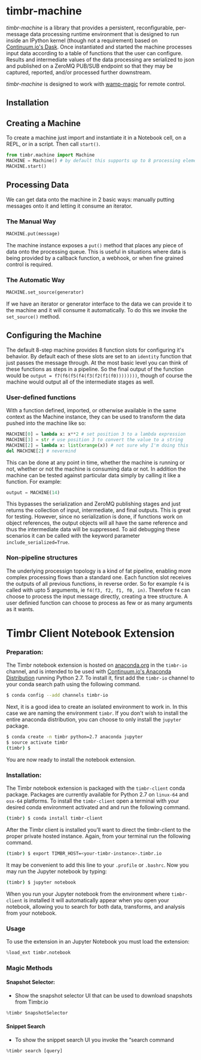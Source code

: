 # timbr-machine

_timbr-machine_ is a library that provides a persistent, reconfigurable, per-message data processing runtime environment that is designed to run inside an IPython kernel (though not a requirement) based on [Continuum.io's Dask]().  Once instantiated and started the machine processes input data according to a table of functions that the user can configure.  Results and intermediate values of the data processing are serialized to json and published on a ZeroMQ PUB/SUB endpoint so that they may be captured, reported, and/or processed further downstream.

_timbr-machine_ is designed to work with [wamp-magic](https://bitbucket.com/timbr-io/wamp-magic) for remote control. 

## Installation

## Creating a Machine

To create a machine just import and instantiate it in a Notebook cell, on a REPL, or in a script.  Then call `start()`.

```Python
from timbr.machine import Machine
MACHINE = Machine() # by default this supports up to 8 processing elements
MACHINE.start()
```

## Processing Data

We can get data onto the machine in 2 basic ways: manually putting messages onto it and letting it consume an iterator.

### The Manual Way

```Python
MACHINE.put(message)
```

The machine instance exposes a `put()` method that places any piece of data onto the processing queue.  This is useful in situations where data is being provided by a callback function, a webhook, or when fine grained control is required.

### The Automatic Way

```Python
MACHINE.set_source(generator)
```

If we have an iterator or generator interface to the data we can provide it to the machine and it will consume it automatically.  To do this we invoke the `set_source()` method.

## Configuring the Machine

The default 8-step machine provides 8 function slots for configuring it's behavior.  By default each of these slots are set to an `identity` function that just passes the message through.  At the most basic level you can think of these functions as steps in a pipeline.  So the final output of the function would be `output = f7(f6(f5(f4(f3(f2(f1(f0))))))))`, though of course the machine would output all of the intermediate stages as well.

### User-defined functions

With a function defined, imported, or otherwise available in the same context as the Machine instance, they can be used to transform the data pushed into the machine like so:

```Python
MACHINE[0] = lambda x: x**2 # set position 3 to a lambda expression
MACHINE[3] = str # use position 3 to convert the value to a string
MACHINE[2] = lambda x: list(xrange(x)) # not sure why I'm doing this
del MACHINE[2] # nevermind

```

This can be done at any point in time, whether the machine is running or not, whether or not the machine is consuming data or not.  In addition the machine can be tested against particular data simply by calling it like a function.  For example:

```Python
output = MACHINE(14)
```

This bypasses the serialization and ZeroMQ publishing stages and just returns the collection of input, intermediate, and final outputs.  This is great for testing.  However, since no serialization is done, if functions work on object references, the output objects will all have the same reference and thus the intermediate data will be suppressed.  To aid debugging these scenarios it can be called with the keyword parameter `include_serialized=True`.

### Non-pipeline structures

The underlying processign topology is a kind of fat pipeline, enabling more complex processing flows than a standard one.  Each function slot receives the outputs of all previous functions, in reverse order.  So for example `f4` is called with upto 5 arguments, ie `f4(f3, f2, f1, f0, in)`.  Therefore `f4` can choose to process the input message directly, creating a tree structure.  A user definied function can choose to process as few or as many arguments as it wants.




# Timbr Client Notebook Extension

### Preparation:

The Timbr notebook extension is hosted on [anaconda.org](https://anaconda.org/timbr-io/timbr-client) in the `timbr-io` channel, and is intended to be used with [Continuum.io's Anaconda Distribution](https://www.continuum.io/downloads) running Python 2.7.  To install it, first add the `timbr-io` channel to your conda search path using the following command.

```bash
$ conda config --add channels timbr-io
```

Next, it is a good idea to create an isolated environment to work in.  In this case we are naming the environment `timbr`. If you don't wish to install the entire anaconda distribution, you can choose to only install the `jupyter` package.

```bash
$ conda create -n timbr python=2.7 anaconda jupyter
$ source activate timbr
(timbr) $
```

You are now ready to install the notebook extension.

### Installation:

The Timbr notebook extension is packaged with the `timbr-client` conda package. Packages are currently available for Python 2.7 on `linux-64` and `osx-64` platforms.  To install the `timbr-client` open a terminal with your desired conda environment activated and and run the following command.

```bash
(timbr) $ conda install timbr-client
```

After the Timbr client is installed you’ll want to direct the timbr-client to the proper private hosted instance. Again, from your terminal run the following command.

```bash
(timbr) $ export TIMBR_HOST=<your-timbr-instance>.timbr.io
```


It may be convenient to add this line to your `.profile` or `.bashrc`.  Now you may run the Jupyter notebook by typing:

```bash
(timbr) $ jupyter notebook
```

When you run your Jupyter notebook from the environment where `timbr-client` is installed it will automatically appear when you open your notebook, allowing you to search for both data, transforms, and analysis from your notebook.

### Usage

To use the extension in an Jupyter Notebook you must load the extension:

```python
%load_ext timbr.notebook
```

### Magic Methods

#### Snapshot Selector:
- Show the snapshot selector UI that can be used to download snapshots from Timbr.io

```python
%timbr SnapshotSelector
```

#### Snippet Search
- To show the snippet search UI you invoke the “search command

```python
%timbr search [query]
```
